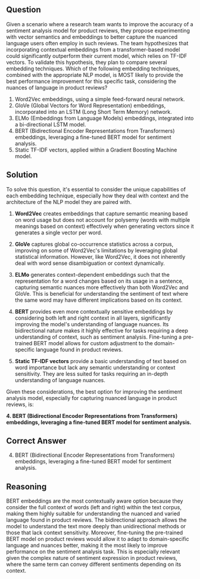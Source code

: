 ## Question
Given a scenario where a research team wants to improve the accuracy of a sentiment analysis model for product reviews, they propose experimenting with vector semantics and embeddings to better capture the nuanced language users often employ in such reviews. The team hypothesizes that incorporating contextual embeddings from a transformer-based model could significantly outperform their current model, which relies on TF-IDF vectors. To validate this hypothesis, they plan to compare several embedding techniques. Which of the following embedding techniques, combined with the appropriate NLP model, is MOST likely to provide the best performance improvement for this specific task, considering the nuances of language in product reviews?

1. Word2Vec embeddings, using a simple feed-forward neural network.
2. GloVe (Global Vectors for Word Representation) embeddings, incorporated into an LSTM (Long Short Term Memory) network.
3. ELMo (Embeddings from Language Models) embeddings, integrated into a bi-directional LSTM model.
4. BERT (Bidirectional Encoder Representations from Transformers) embeddings, leveraging a fine-tuned BERT model for sentiment analysis.
5. Static TF-IDF vectors, applied within a Gradient Boosting Machine model.

## Solution

To solve this question, it's essential to consider the unique capabilities of each embedding technique, especially how they deal with context and the architecture of the NLP model they are paired with.

1. **Word2Vec** creates embeddings that capture semantic meaning based on word usage but does not account for polysemy (words with multiple meanings based on context) effectively when generating vectors since it generates a single vector per word.

2. **GloVe** captures global co-occurrence statistics across a corpus, improving on some of Word2Vec's limitations by leveraging global statistical information. However, like Word2Vec, it does not inherently deal with word sense disambiguation or context dynamically.

3. **ELMo** generates context-dependent embeddings such that the representation for a word changes based on its usage in a sentence, capturing semantic nuances more effectively than both Word2Vec and GloVe. This is beneficial for understanding the sentiment of text where the same word may have different implications based on its context.

4. **BERT** provides even more contextually sensitive embeddings by considering both left and right context in all layers, significantly improving the model's understanding of language nuances. Its bidirectional nature makes it highly effective for tasks requiring a deep understanding of context, such as sentiment analysis. Fine-tuning a pre-trained BERT model allows for custom adjustment to the domain-specific language found in product reviews.

5. **Static TF-IDF vectors** provide a basic understanding of text based on word importance but lack any semantic understanding or context sensitivity. They are less suited for tasks requiring an in-depth understanding of language nuances.

Given these considerations, the best option for improving the sentiment analysis model, especially for capturing nuanced language in product reviews, is:

**4. BERT (Bidirectional Encoder Representations from Transformers) embeddings, leveraging a fine-tuned BERT model for sentiment analysis.**

## Correct Answer

4. BERT (Bidirectional Encoder Representations from Transformers) embeddings, leveraging a fine-tuned BERT model for sentiment analysis.

## Reasoning

BERT embeddings are the most contextually aware option because they consider the full context of words (left and right) within the text corpus, making them highly suitable for understanding the nuanced and varied language found in product reviews. The bidirectional approach allows the model to understand the text more deeply than unidirectional methods or those that lack context sensitivity. Moreover, fine-tuning the pre-trained BERT model on product reviews would allow it to adapt to domain-specific language and nuances better, making it the most likely to improve performance on the sentiment analysis task. This is especially relevant given the complex nature of sentiment expression in product reviews, where the same term can convey different sentiments depending on its context.
